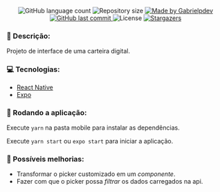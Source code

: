 
<p align="center">
  <img alt="GitHub language count" src="https://img.shields.io/github/languages/count/gabrielmnzs/wallet-app?color=%2304D361">

  <img alt="Repository size" src="https://img.shields.io/github/repo-size/gabrielmnzs/wallet-app">
  	
  <a href="https://www.linkedin.com/in/gabrielmnzs/">
    <img alt="Made by Gabrielpdev" src="https://img.shields.io/badge/made%20by-gabrielmnzs-%2304D361">
  </a>	
  
  <a href="https://github.com/gabrielmnzs/Ecoleta/commits/master">
    <img alt="GitHub last commit" src="https://img.shields.io/github/last-commit/gabrielmnzs/wallet-app">
  </a>

  <img alt="License" src="https://img.shields.io/badge/license-MIT-brightgreen">
   <a href="https://github.com/gabrielmnzs/wallet-app/stargazers">
    <img alt="Stargazers" src="https://img.shields.io/github/stars/gabrielmnzs/wallet-app?style=social">
  </a>
</p>

### 📄 Descrição:

Projeto de interface de uma carteira digital.

### 💻 Tecnologias:

* [React Native](https://reactnative.dev/)
* [Expo](https://expo.io/)

### 🚀 Rodando a aplicação:

Execute ```yarn``` na pasta mobile para instalar as dependências.

Execute ```yarn start``` ou ```expo start``` para iniciar a aplicação.

### 🚧 Possíveis melhorias:

* Transformar o picker customizado em um *componente*.
* Fazer com que o picker possa *filtrar* os dados carregados na api.
